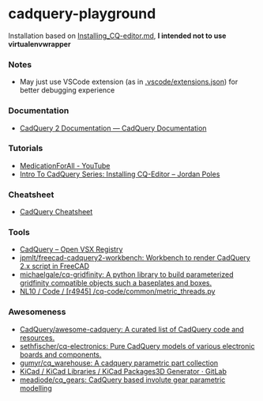 cadquery-playground
===================
Installation based on [Installing_CQ-editor.md](https://gist.github.com/medicationforall/531220b892661d501de484e6df64fb20), **I intended not to use virtualenvwrapper**

### Notes
- May just use VSCode extension (as in [.vscode/extensions.json](.vscode/extensions.json)) for better debugging experience

### Documentation
- [CadQuery 2 Documentation — CadQuery Documentation](https://cadquery.readthedocs.io/en/latest/)

### Tutorials
- [MedicationForAll - YouTube](https://www.youtube.com/@MedicationForAll)
- [Intro To CadQuery Series: Installing CQ-Editor – Jordan Poles](https://blog.jpoles1.com/archives/247)

### Cheatsheet
- [CadQuery Cheatsheet](https://cadquery.readthedocs.io/en/latest/_static/cadquery_cheatsheet.html)

### Tools
- [CadQuery – Open VSX Registry](https://open-vsx.org/extension/roipoussiere/cadquery)
- [jpmlt/freecad-cadquery2-workbench: Workbench to render CadQuery 2.x script in FreeCAD](https://github.com/jpmlt/freecad-cadquery2-workbench)
- [michaelgale/cq-gridfinity: A python library to build parameterized gridfinity compatible objects such a baseplates and boxes.](https://github.com/michaelgale/cq-gridfinity)
- [NL10 / Code / [r4945] /cq-code/common/metric_threads.py](https://sourceforge.net/p/nl10/code/HEAD/tree/cq-code/common/metric_threads.py)

### Awesomeness
- [CadQuery/awesome-cadquery: A curated list of CadQuery code and resources.](https://github.com/CadQuery/awesome-cadquery)
- [sethfischer/cq-electronics: Pure CadQuery models of various electronic boards and components.](https://github.com/sethfischer/cq-electronics)
- [gumyr/cq_warehouse: A cadquery parametric part collection](https://github.com/gumyr/cq_warehouse)
- [KiCad / KiCad Libraries / KiCad Packages3D Generator · GitLab](https://gitlab.com/kicad/libraries/kicad-packages3D-generator)
- [meadiode/cq_gears: CadQuery based involute gear parametric modelling](https://github.com/meadiode/cq_gears)
